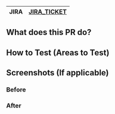 | JIRA | [JIRA_TICKET](https://leibowitz.atlassian.net/browse/JIRA_TICKET) |
| :--- | :---------------------------------------------------------------- |

## What does this PR do?

## How to Test (Areas to Test)

## Screenshots (If applicable)

### Before

### After

